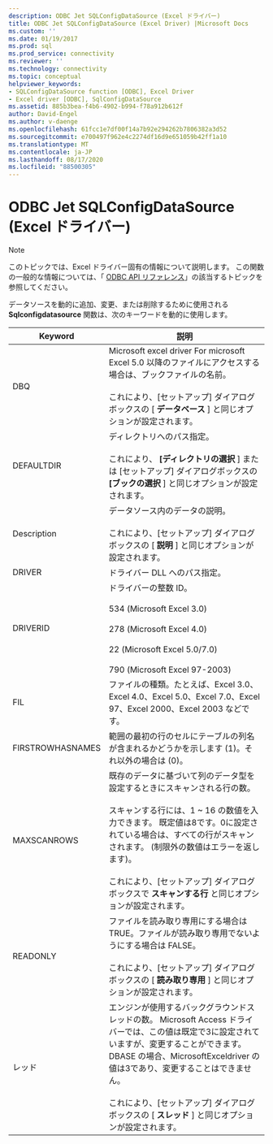 ```yaml
---
description: ODBC Jet SQLConfigDataSource (Excel ドライバー)
title: ODBC Jet SQLConfigDataSource (Excel Driver) |Microsoft Docs
ms.custom: ''
ms.date: 01/19/2017
ms.prod: sql
ms.prod_service: connectivity
ms.reviewer: ''
ms.technology: connectivity
ms.topic: conceptual
helpviewer_keywords:
- SQLConfigDataSource function [ODBC], Excel Driver
- Excel driver [ODBC], SqlConfigDataSource
ms.assetid: 885b3bea-f4b6-4902-b994-f78a912b612f
author: David-Engel
ms.author: v-daenge
ms.openlocfilehash: 61fcc1e7df00f14a7b92e294262b7806382a3d52
ms.sourcegitcommit: e700497f962e4c2274df16d9e651059b42ff1a10
ms.translationtype: MT
ms.contentlocale: ja-JP
ms.lasthandoff: 08/17/2020
ms.locfileid: "88500305"
---
```

# <a name="odbc-jet-sqlconfigdatasource-excel-driver"></a>ODBC Jet SQLConfigDataSource (Excel ドライバー)
> [!NOTE]  
>  このトピックでは、Excel ドライバー固有の情報について説明します。 この関数の一般的な情報については、「 [ODBC API リファレンス](../../odbc/reference/syntax/odbc-api-reference.md)」の該当するトピックを参照してください。  
  
 データソースを動的に追加、変更、または削除するために使用される **Sqlconfigdatasource** 関数は、次のキーワードを動的に使用します。  
  
|Keyword|説明|  
|-------------|-----------------|  
|DBQ|Microsoft excel driver For microsoft Excel 5.0 以降のファイルにアクセスする場合は、ブックファイルの名前。<br /><br /> これにより、[セットアップ] ダイアログボックスの [ **データベース** ] と同じオプションが設定されます。|  
|DEFAULTDIR|ディレクトリへのパス指定。<br /><br /> これにより、 **[ディレクトリの選択** ] または [セットアップ] ダイアログボックスの **[ブックの選択** ] と同じオプションが設定されます。|  
|Description|データソース内のデータの説明。<br /><br /> これにより、[セットアップ] ダイアログボックスの [ **説明** ] と同じオプションが設定されます。|  
|DRIVER|ドライバー DLL へのパス指定。|  
|DRIVERID|ドライバーの整数 ID。<br /><br /> 534 (Microsoft Excel 3.0)<br /><br /> 278 (Microsoft Excel 4.0)<br /><br /> 22 (Microsoft Excel 5.0/7.0)<br /><br /> 790 (Microsoft Excel 97-2003)|  
|FIL|ファイルの種類。たとえば、Excel 3.0、Excel 4.0、Excel 5.0、Excel 7.0、Excel 97、Excel 2000、Excel 2003 などです。|  
|FIRSTROWHASNAMES|範囲の最初の行のセルにテーブルの列名が含まれるかどうかを示します (1)。それ以外の場合は (0)。|  
|MAXSCANROWS|既存のデータに基づいて列のデータ型を設定するときにスキャンされる行の数。<br /><br /> スキャンする行には、1 ~ 16 の数値を入力できます。 既定値は8です。0に設定されている場合は、すべての行がスキャンされます。 (制限外の数値はエラーを返します)。<br /><br /> これにより、[セットアップ] ダイアログボックスで **スキャンする行** と同じオプションが設定されます。|  
|READONLY|ファイルを読み取り専用にする場合は TRUE。ファイルが読み取り専用でないようにする場合は FALSE。<br /><br /> これにより、[セットアップ] ダイアログボックスの [ **読み取り専用** ] と同じオプションが設定されます。|  
|レッド|エンジンが使用するバックグラウンドスレッドの数。 Microsoft Access ドライバーでは、この値は既定で3に設定されていますが、変更することができます。 DBASE の場合、MicrosoftExceldriver の値は3であり、変更することはできません。<br /><br /> これにより、[セットアップ] ダイアログボックスの [ **スレッド** ] と同じオプションが設定されます。|
